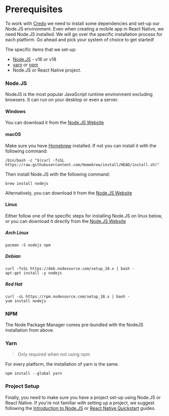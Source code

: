 # Prerequisites

To work with [Credo](https://github.com/hyperledger/aries-framework-javascript) we need to install some dependencies and set-up our Node.JS environment. Even when creating a mobile app in React Native, we need Node.JS installed. We will go over the specific installation process for each platform. Go ahead and pick your system of choice to get started!

The specific items that we set-up:

- [Node.JS](https://nodejs.org) - v16 or v18
- [yarn](https://classic.yarnpkg.com/lang/en/docs/install) or [npm](https://www.npmjs.com/)
- Node.JS or React Native project.

### Node.JS

NodeJS is the most popular JavaScript runtime environment excluding browsers. It can run on your desktop or even a server.

<!--tabs-->

#### Windows

You can download it from the [Node.JS Website](https://nodejs.org/en/download/)

#### macOS

Make sure you have [Homebrew](https://brew.sh/) installed. If not you can install it with the following command:

```console
/bin/bash -c "$(curl -fsSL https://raw.githubusercontent.com/Homebrew/install/HEAD/install.sh)"
```

Then install Node.JS with the following command:

```console
brew install nodejs
```

Alternatively, you can download it from the [Node.JS Website](https://nodejs.org/en/download/)

#### Linux

Either follow one of the specific steps for installing Node.JS on linux below, or you can download it directly from the [Node.JS Website](https://nodejs.org/en/download/)

##### Arch Linux

```
pacman -S nodejs npm
```

##### Debian

```
curl -fsSL https://deb.nodesource.com/setup_18.x | bash -
apt-get install -y nodejs
```

##### Red Hat

```
curl -sL https://rpm.nodesource.com/setup_18.x | bash -
yum install nodejs
```

<!--/tabs-->

### NPM

The Node Package Manager comes pre-bundled with the NodeJS installation from above.

### Yarn

> Only required when not using npm

For every platform, the installation of yarn is the same.

```console
npm install --global yarn
```

### Project Setup

Finally, you need to make sure you have a project set-up using Node.JS or React Native. If you're not familiar with setting up a project, we suggest following the [Introduction to Node.JS](https://nodejs.dev/en/learn/) or [React Native Quickstart](https://reactnative.dev/docs/environment-setup) guides.
